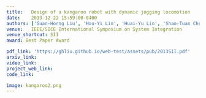 ```yaml
---
title:   Design of a kangaroo robot with dynamic jogging locomotion
date:    2013-12-22 15:59:00-0400
authors: ['Guan-Horng Liu', 'Hou-Yi Lin', 'Huai-Yu Lin', 'Shao-Tuan Chen', 'Pei-Chun Lin']
venue:   IEEE/SICE International Symposium on System Integration
venue_shortcut: SII
award: Best Paper Award

pdf_link: 'https://ghliu.github.io/web-test/assets/pub/2013SII.pdf'
arxiv_link: 
video_link: 
project_web_link:
code_link:

image: kangaroo2.png
---
```


